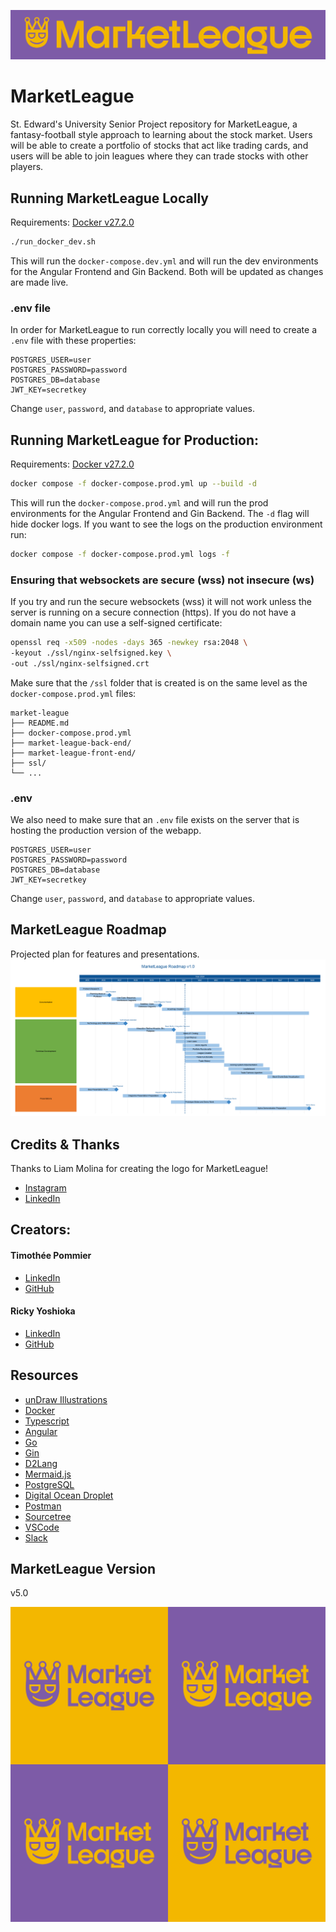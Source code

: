 ![MarketLeague Image Wide](./readme-images/logo_wide.jpg)
# MarketLeague
St. Edward's University Senior Project repository for MarketLeague, a fantasy-football style approach to learning about the stock market. Users will be able to create a portfolio of stocks that act like trading cards, and users will be able to join leagues where they can trade stocks with other players.

## Running MarketLeague Locally
Requirements:
[Docker v27.2.0](https://www.docker.com/products/docker-desktop/)
```sh
./run_docker_dev.sh
```
This will run the `docker-compose.dev.yml` and will run the dev environments for the Angular Frontend and Gin Backend. Both will be updated as changes are made live.

### .env file
In order for MarketLeague to run correctly locally you will need to create a `.env` file with these properties:
```
POSTGRES_USER=user
POSTGRES_PASSWORD=password
POSTGRES_DB=database
JWT_KEY=secretkey
```
Change `user`, `password`, and `database` to appropriate values.

## Running MarketLeague for Production:
Requirements:
[Docker v27.2.0](https://www.docker.com/products/docker-desktop/)
```sh
docker compose -f docker-compose.prod.yml up --build -d
```
This will run the `docker-compose.prod.yml` and will run the prod environments for the Angular Frontend and Gin Backend. The `-d` flag will hide docker logs. If you want to see the logs on the production environment run:
```sh
docker compose -f docker-compose.prod.yml logs -f
```

### Ensuring that websockets are secure (wss) not insecure (ws)
If you try and run the secure websockets (wss) it will not work unless the server is running on a secure connection (https). If you do not have a domain name you can use a self-signed certificate:
```sh
openssl req -x509 -nodes -days 365 -newkey rsa:2048 \
-keyout ./ssl/nginx-selfsigned.key \
-out ./ssl/nginx-selfsigned.crt
```
Make sure that the `/ssl` folder that is created is on the same level as the `docker-compose.prod.yml` files:
```
market-league
├── README.md
├── docker-compose.prod.yml
├── market-league-back-end/
├── market-league-front-end/
├── ssl/
└── ...
```

### .env
We also need to make sure that an `.env` file exists on the server that is hosting the production version of the webapp.
```
POSTGRES_USER=user
POSTGRES_PASSWORD=password
POSTGRES_DB=database
JWT_KEY=secretkey
```
Change `user`, `password`, and `database` to appropriate values.

## MarketLeague Roadmap
Projected plan for features and presentations.
![MarketLeague Roadmap](./readme-images/marketleague-roadmap.png)

## Credits & Thanks
Thanks to Liam Molina for creating the logo for MarketLeague!
- [Instagram](https://www.instagram.com/designedbyliamm/)
- [LinkedIn](https://www.linkedin.com/in/liam-molina-ab3211290/)

## Creators:
#### Timothée Pommier
- [LinkedIn](https://www.linkedin.com/in/timoth%C3%A9e-pommier-81749a251/)
- [GitHub](https://github.com/TimotheePommier)
#### Ricky Yoshioka
- [LinkedIn](https://www.linkedin.com/in/r1chard-yoshioka/)
- [GitHub](https://github.com/ricky-yosh)

## Resources
- [unDraw Illustrations](https://undraw.co/illustrations)
- [Docker](https://www.docker.com/)
- [Typescript](https://www.typescriptlang.org/)
- [Angular](https://angular.dev/)
- [Go](https://go.dev/)
- [Gin](https://gin-gonic.com/)
- [D2Lang](https://d2lang.com/)
- [Mermaid.js](https://mermaid.js.org/)
- [PostgreSQL](https://www.postgresql.org/)
- [Digital Ocean Droplet](https://www.digitalocean.com/)
- [Postman](https://www.postman.com/)
- [Sourcetree](https://www.sourcetreeapp.com/)
- [VSCode](https://code.visualstudio.com/)
- [Slack](https://slack.com/)

## MarketLeague Version
v5.0

![Repeating logo checkered pattern](./readme-images/logo_repeat.jpg)